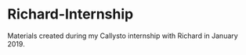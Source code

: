 # Richard-Internship
Materials created during my Callysto internship with Richard in January 2019.

